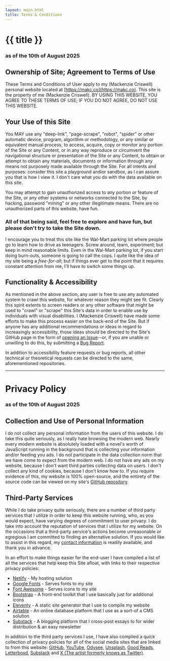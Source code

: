 ```yaml
---
layout: main.html
title: Terms & Conditions 
---
```

# {{ title }}
### as of the 10th of August 2025
### 
## Ownership of Site; Agreement to Terms of Use
These Terms and Conditions of User apply to my (Mackenzie Criswell) personal website located at [https://makc.co](https://makc.co). This site is the property of me (Mackenzie Criswell). BY USING THIS WEBSITE, YOU AGREE TO THESE TERMS OF USE; IF YOU DO NOT AGREE, DO NOT USE THIS WEBSITE. 

## Your Use of this Site
You MAY use any "deep-link", "page-scrape", "robot", "spider" or other automatic device, program, algorithm or methodology, or any similar or equivalent manual process, to access, acquire, copy or monitor any portion of the Site or any Content, or in any way reproduce or circumvent the navigational structure or presentation of the Site or any Content, to obtain or attempt to obtain any materials, documents or information through any means not purposely made available through the Site. For all intents and purposes: consider this site a playground andior sandbox, as I can assure you that is how I view it. I don't care what you do with the data available on this site.

You may attempt to gain unauthorized access to any portion or feature of the Site, or any other systems or networks connected to the Site, by hacking, password "mining" or any other illegitimate means. There are no unauthorized parts of this website, have fun.

### All of that being said, feel free to explore and have fun, but please don't try to take the Site down.

I encourage you to treat this site like the Wal-Mart parking lot where people go to learn how to drive as teenagers. Screw around, learn, experiment; but keep in mind reasonable limits. Even in the Wal-Mart parking lot, if you start doing burn-outs, someone is going to call the cops. I quite like the idea of my site being a *free-for-all*; but if things ever get to the point that it requires constant attention from me, I'll have to switch some things up.

## Functionality & Accessibility
As mentioned in the above section, any user is free to use any automated system to crawl this website, for whatever reason they might see fit. Clearly this spirit extents to screen readers or any other software that might be used to "crawl" or "scrape" this Site's data in order to enable use by individuals with visual disabilities. I (Mackenzie Criswell) have made some efforts to make this process easier on the back-end of the Site. But if anyone has any additional recommendations or ideas in regard to increasingly accessibility, those ideas should be directed to the Site's GitHub page in the form of [opening an Issue](https://github.com/makccr/makccr.github.io/issues/new)--or, if you are unable or unwilling to do this, by submitting a [Bug Report](https://makc.co/contact).

In addition to accessibility feature requests or bug reports, all other technical or theoretical requests can be directed to the same, aforementioned repositories.

---

# Privacy Policy
### as of the 10th of August 2025
## Collection and Use of Personal Information
I do not collect any personal information from the users of this website. I do take this quite seriously, as I really hate browsing the modern web. Nearly every modern website is absolutely loaded with a novel's worth of JavaScript running in the background that is collecting your information and/or feeding you ads. I do not participate in the data collection norm that we have come to expect from the modern web. I do not have any ads on my website, because I don't want third parties collecting data on users. I don't collect any kind of cookies, because I don't know how to. If you require evidence of this, my website is 100% open-source, and the entirety of the source code can be viewed on my site's [GitHub repository](https://github.com/makccr/makccr.github.io).

## Third-Party Services
While I do take privacy quite seriously, there are a number of third party services that I utilize in order to keep this website running, who, as you would expect, have varying degrees of commitment to user privacy. I do take into account the reputation of services that I utilize for my website. On the occasions that a third-party service's actions become unreasonable or egregious I am committed to finding an alternative solution. If you would like to assist in this regard, my [contact information](/contact) is readily available, and thank you in advance. 

In an effort to make things easier for the end-user I have compiled a list of all the services that help keep this Site afloat, with links to their respective privacy policies:

* [Netlify](https://www.netlify.com/privacy/) - My hosting solution
* [Google Fonts](https://developers.google.com/fonts/faq/privacy) - Serves fonts to my site 
* [Font Awesome](https://fontawesome.com/privacy) - Serves icons to my site
* [Bootstrap](https://getbootstrap.com/) - A front-end toolkit that I use basically just for additional icons
* [Eleventy](https://www.11ty.dev/docs/privacy/) - A static site generator that I use to compile my website 
* [Airtable](https://www.airtable.com/company/privacy) - An online database platform that I use as a sort-of a CMS solution
* [Substack](https://substack.com/privacy) - A blogging platform that I cross-post essays to for wider distribution & an easy newsletter

In addition to the third party services I use, I have also compiled a quick collection of privacy policies for all of the social media sites that are linked to from this website: [GitHub](https://docs.github.com/en/site-policy/privacy-policies/github-general-privacy-statement), [YouTube](https://www.youtube.com/howyoutubeworks/our-commitments/protecting-user-data/), [Odysee](https://help.odysee.tv/communityguidelines/), [Unsplash](https://unsplash.com/privacy), [Good Reads](https://www.goodreads.com/about/privacy), [Letterboxd](https://letterboxd.com/legal/privacy-policy/), [Substack](https://substack.com/privacy) and [X (The artist formerly knows as Twitter)](https://help.x.com/en/rules-and-policies). 
